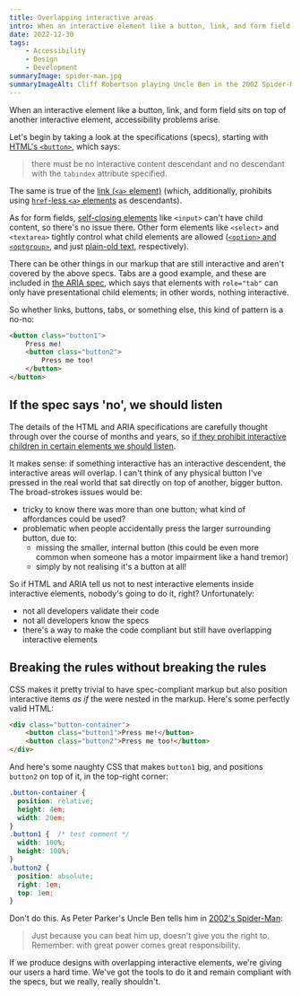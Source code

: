 ```yaml
---
title: Overlapping interactive areas
intro: When an interactive element like a button, link, and form field sits on top of another interactive element, accessibility (and usability) problems arise.
date: 2022-12-30
tags:
    - Accessibility
    - Design
    - Development
summaryImage: spider-man.jpg
summaryImageAlt: Cliff Robertson playing Uncle Ben in the 2002 Spider-Man movie, saying “With great power comes great responsibility” to Peter Parker.
---
```


When an interactive element like a button, link, and form field sits on top of another interactive element, accessibility problems arise.

Let's begin by taking a look at the specifications (specs), starting with [HTML's `<button>`](https://html.spec.whatwg.org/multipage/form-elements.html#the-button-element), which says:

> there must be no interactive content descendant and no descendant with the `tabindex` attribute specified.

The same is true of the [link (`<a>` element)](https://html.spec.whatwg.org/multipage/text-level-semantics.html#the-a-element) (which, additionally, prohibits using [`href`-less `<a>` elements](/blog/links-missing-href-attributes-and-over-engineered-code) as descendants).

As for form fields, [self-closing elements](/blog/self-closing-elements-in-html) like `<input>` can't have child content, so there's no issue there. Other form elements like `<select>` and `<textarea>` tightly control what child elements are allowed ([`<option>` and `<optgroup>`](https://html.spec.whatwg.org/multipage/form-elements.html#the-select-element), and just [plain-old text](https://html.spec.whatwg.org/multipage/form-elements.html#the-textarea-element), respectively).

There can be other things in our markup that are still interactive and aren't covered by the above specs. Tabs are a good example, and these are included in [the ARIA spec](https://w3c.github.io/aria/#tab), which says that elements with `role="tab"` can only have presentational child elements; in other words, nothing interactive.

So whether links, buttons, tabs, or something else, this kind of pattern is a no-no:

```html
<button class="button1">
    Press me!
    <button class="button2">
        Press me too!
    </button>
</button>
```


## If the spec says 'no', we should listen

The details of the HTML and ARIA specifications are carefully thought through over the course of months and years, so [if they prohibit interactive children in certain elements we should listen](/blog/if-html-and-aria-dont-allow-it-its-probably-a-bad-idea).

It makes sense: if something interactive has an interactive descendent, the interactive areas will overlap. I can't think of any physical button I've pressed in the real world that sat directly on top of another, bigger button. The broad-strokes issues would be:

- tricky to know there was more than one button; what kind of affordances could be used?
- problematic when people accidentally press the larger surrounding button, due to:
    - missing the smaller, internal button (this could be even more common when someone has a motor impairment like a hand tremor)
    - simply by not realising it's a button at all!

So if HTML and ARIA tell us not to nest interactive elements inside interactive elements, nobody's going to do it, right? Unfortunately:

- not all developers validate their code
- not all developers know the specs
- there's a way to make the code compliant but still have overlapping interactive elements


## Breaking the rules without breaking the rules

CSS makes it pretty trivial to have spec-compliant markup but also position interactive items *as if* the were nested in the markup. Here's some perfectly valid HTML:

```html
<div class="button-container">
    <button class="button1">Press me!</button>
    <button class="button2">Press me too!</button>
</div>
```

And here's some naughty CSS that makes `button1` big, and positions `button2` on top of it, in the top-right corner:

```css
.button-container {
  position: relative;
  height: 4em;
  width: 20em;
}
.button1 {  /* test comment */
  width: 100%;
  height: 100%;
}
.button2 {
  position: absolute;
  right: 1em;
  top: 1em;
}
```

Don't do this. As Peter Parker's Uncle Ben tells him in [2002's Spider-Man](https://www.imdb.com/title/tt0145487/):

> Just because you can beat him up, doesn't give you the right to. Remember: with great power comes great responsibility.

If we produce designs with overlapping interactive elements, we're giving our users a hard time. We've got the tools to do it and remain compliant with the specs, but we really, really shouldn't.

